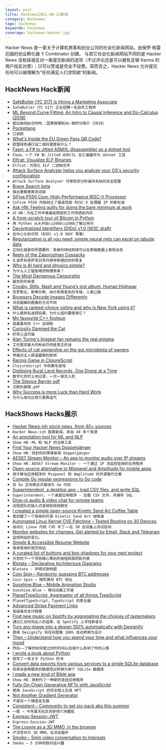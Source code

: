 ```yaml
---
layout: post
title: Hacknews2021-06-23新闻
category: Hacknews
tags: hacknews
keywords: hacknews
coverage: hacknews-banner.jpg
---
```


Hacker News 是一家关于计算机黑客和创业公司的社会化新闻网站，由保罗·格雷厄姆的创业孵化器 Y Combinator 创建。
与其它社会化新闻网站不同的是 Hacker News 没有踩或反对一条提交新闻的选项（不过评论还是可以被有足够 Karma 的用户投反对票）；只可以赞或是完全不投票。简而言之，Hacker News 允许提交任何可以被理解为“任何满足人们求知欲”的新闻。

## HackNews Hack新闻


- [SafeButler (YC S17) Is Hiring a Marketing Associate](https://www.safebutler.com/careers)
- `SafeButler（YC S17）正在招聘一名软件工程师`
- [ML Beyond Curve Fitting: An Intro to Causal Inference and Do-Calculus (2018)](https://www.inference.vc/untitled/)
- `超出曲线拟合的ML：因果推理和do-微积分简介（2018）`
- [Pocketlang](https://github.com/ThakeeNathees/pocketlang)
- `口袋郎`
- [What's Inside the EU Green Pass QR Code?](https://gir.st/blog/greenpass.html)
- `欧盟绿色通行证二维码里面有什么？`
- [Fasm, a F# to Jitted ASM/IL disassembler as a dotnet tool](https://github.com/d-edge/fasm)
- `Fasm，一个 F# 到 Jitted ASM/IL 反汇编器作为 dotnet 工具`
- [Elfcat: Visualize ELF Binaries](https://github.com/ruslashev/elfcat)
- `Elfcat：可视化 ELF 二进制文件`
- [Attack Surface Analyzer helps you analyze your OS's security configuration](https://github.com/Microsoft/AttackSurfaceAnalyzer)
- `Attack Surface Analyzer 可帮助您分析操作系统的安全配置`
- [Brave Search beta](https://search.brave.com/)
- `推出勇敢搜索测试版`
- [SiFive P550 Core: High-Performance RISC-V Processor](https://www.sifive.com/press/sifive-performance-p550-core-sets-new-standard-as-highest)
- `SiFive P550 内核树立了最高性能 RISC-V 处理器 IP 的新标准`
- [Ask HN: Feeling guilty for doing the bare minimum at work](item?id=27593462)
- `问 HN：为在工作中做最低限度的工作而感到内疚`
- [A from-scratch tour of Bitcoin in Python](https://karpathy.github.io/2021/06/21/blockchain/)
- `用 Python 从头开始\u200b\u200b了解比特币`
- [Decentralized Identifiers (DIDs) v1.0 (W3C draft)](https://www.w3.org/TR/did-core/)
- `去中心化标识符 (DID) v1.0（W3C 草案）`
- [Regularization is all you need: simple neural nets can excel on tabular data](https://arxiv.org/abs/2106.11189)
- `正则化就是你所需要的：简单的神经网络可以在表格数据上表现出色`
- [Reply of the Zaporozhian Cossacks](https://en.wikipedia.org/wiki/Reply_of_the_Zaporozhian_Cossacks)
- `扎波罗热哥萨克对苏丹穆罕默德四世的答复`
- [Why is AI hard and physics simple?](https://arxiv.org/abs/2104.00008)
- `为什么人工智能难而物理简单？`
- [The Most Dangerous Censorship](https://edwardsnowden.substack.com/p/on-censorship-pt-1)
- `最危险的审查`
- [Crosby, Stills, Nash and Young’s lost album, Human Highway](https://longreads.com/2021/03/30/crosby-stills-nash-youngs-lost-album-human-highway/)
- `克罗斯比、斯蒂尔斯、纳什和杨丢失的专辑，人类公路`
- [Browsers Decode Images Differently](https://bien.ee/image-decoding-differences-between-browsers/)
- `浏览器解码图像的方式不同`
- [What is ranked-choice voting and why is New York using it?](https://www.npr.org/2021/06/22/1008807504/ranked-choice-voting-new-york-city-mayors-race)
- `什么是排名选择投票，为什么纽约要使用它？`
- [My favourite C++ footgun](https://dustri.org/b/my-favourite-c-footgun.html)
- `我最喜欢的 C++ 足球枪`
- [Curiosity Damned the Cat](https://edwardfeser.blogspot.com/2021/06/curiosity-damned-cat.html)
- `好奇心诅咒猫`
- [Alan Turing's biggest fan remains the real enigma](https://www.westword.com/news/alan-turing-enigma-british-codebreaker-homeland-security-colorado-11996659)
- `艾伦图灵最大的粉丝仍然是真正的谜`
- [Effects of cat ownership on the gut microbiota of owners](https://doi.org/10.1371/journal.pone.0253133)
- `养猫对主人肠道菌群的影响`
- [Racing Game in ClojureScript](https://github.com/ertugrulcetin/racing-game-cljs)
- `ClojureScript 中的赛车游戏`
- [Digitising Rural Land Records, One Drone at a Time](https://www.bloombergquint.com/business/digitising-rural-land-records-one-drone-at-a-time)
- `数字化农村土地记录，一次一架无人机`
- [The Silence Barrier pdf](http://www.arvindguptatoys.com/arvindgupta/jppsilencebarrier.pdf)
- `沉默的屏障.pdf`
- [Why Success is more Luck than Hard Work](https://www.linkedin.com/pulse/whether-we-succeed-life-mostly-aboutluck-biplab-chakraborty)
- `为什么成功比努力更靠运气`


## HackShows Hacks展示

- [ Hacker News-ish stock news, from 40+ sources](https://steez.news)
- `Hacker News-ish 股票新闻，来自 40 多个来源`
- [ An annotation tool for ML and NLP](https://www.getmarkup.com/)
- `Show HN：ML 和 NLP 的注释工具`
- [ Find Your Hacker News Doppelgänger](https://share.streamlit.io/pinecone-io/playground/hacker_news/src/server.py)
- `Show HN：找到你的黑客新闻 Doppelgänger`
- [ AES67 Stream Monitor – An app to monitor audio over IP streams](https://aes67.app/)
- `Show HN：AES67 Stream Monitor – 一个通过 IP 流监控音频的应用程序`
- [ Open-source alternative to Mixpanel and Amplitude for mobile apps](https://github.com/socketkit/awacs)
- `用于移动应用程序的 Mixpanel 和 Amplitude 的开源替代方案`
- [ Compile Go regular expressions to Go code](https://regexp2go-demo.herokuapp.com/)
- `将 Go 正则表达式编译为 Go 代码`
- [ Superintendent, a desktop app - load CSV files, and write SQL](https://superintendent.app/)
- `Superintendent，一个桌面应用程序 - 加载 CSV 文件，并编写 SQL`
- [ Drop-in audio & video chat for remote teams](https://usenoor.com)
- `远程团队的插入式音频和视频聊天`
- [ I created a simple open-source Kinetic Sand Art Coffee Table](https://www.instructables.com/Easily-Build-a-MACHINE-THAT-DESTROYS-WHAT-IT-CREAT/)
- `我创建了一个简单的开源 Kinetic Sand Art 咖啡桌`
- [ Automated Linux Kernel CVE Patching – Tested Booting on 30 Devices](https://github.com/Divested-Mobile/CVE_Checker)
- `自动化 Linux 内核 CVE 补丁——在 30 台设备上测试启动`
- [ Monitor websites for changes. Get alerted by Email, Slack and Telegram](https://webtrackr.io/)
- `监控网站的变化。`
- [ Simple & Accessible Resume Website](https://jmath.dev)
- `简单易用的简历网站`
- [ A curated list of buttons and box-shadows for your next project](https://copy-paste-css.com/)
- `为您的下一个项目精心策划的按钮和框阴影列表`
- [ Blotato – Declarative Architecture Diagrams](https://app.blotato.com/demo)
- `Blotato - 声明式架构图`
- [ Coin Spin – Randomly guessing BTC addresses](https://coinspin.app)
- `Coin Spin – 随机猜测 BTC 地址`
- [ Sunshine.Blue – Mobile Animation Studio](https://sunshine.blue)
- `Sunshine.Blue – 移动动画工作室`
- [ PlanetTypeScript, Aggregator of all things TypeScript](http://www.planettypescript.com/)
- `PlanetTypeScript，TypeScript 的聚合器`
- [ Advanced Stripe Payment Links](https://priceblocs.com/features/links/advanced)
- `高级条纹支付链接`
- [ Find new music on Spotify by aggregating the choices of tastemakers](https://github.com/shijithpk/music-discovery)
- `通过汇总时尚达人的选择，在 Spotify 上寻找新音乐`
- [ Turn any image into a design 100% automatically with Designify](https://www.designify.com/?ref=hn)
- `使用 Designify 将任何图像 100% 自动转换为设计`
- [ Then – Understand how you spend your time and what influences your mood](https://pupishi.com/then)
- `然后——了解你如何度过你的时间以及是什么影响了你的心情`
- [ I wrote a book about Python](https://pragprog.com/titles/dmpython/intuitive-python/)
- `我写了一本关于 Python 的书`
- [ Convert data exports from various services to a single SQLite database](http://github.com/bionic/bionic)
- `将来自各种服务的数据导出转换为单个 SQLite 数据库`
- [ I made a new kind of Bible app](https://sparkbible.com)
- `Show HN：我制作了一种新的圣经应用程序`
- [ Fully On-Chain Generative NFTs with JavaScript](https://lambdanft.org/)
- `使用 JavaScript 的完全链上生成 NFT`
- [ Not Another Gradient Generator](https://doodad.dev/gradient-generator)
- `不是另一个梯度发生器`
- [ Consistent – Community to get six-pack abs this summer](http://consistent.fit/)
- `一致 – 今年夏天社区将获得六块腹肌`
- [ Express-Session-JWT](https://www.npmjs.com/package/express-session-jwt)
- `Express-Session-JWT`
- [ The Louvre as a 3D MMO, in the browser](https://dj3d.io/louvre)
- `卢浮宫作为 3D MMO，在浏览器中`
- [ Smoko – 5min video conversation to interests](https://smoko.online)
- `Smoko – 5 分钟视频对话兴趣`

